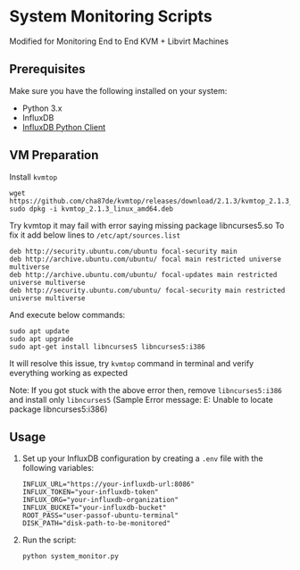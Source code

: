 # System Monitoring Scripts

Modified for Monitoring End to End KVM + Libvirt Machines

## Prerequisites

Make sure you have the following installed on your system:

- Python 3.x
- InfluxDB
- [InfluxDB Python Client](https://github.com/influxdata/influxdb-client-python)

## VM Preparation

Install `kvmtop`
```commandline
wget https://github.com/cha87de/kvmtop/releases/download/2.1.3/kvmtop_2.1.3_linux_amd64.deb
sudo dpkg -i kvmtop_2.1.3_linux_amd64.deb
```
Try kvmtop it may fail with error saying missing package libncurses5.so
To fix it add below lines to `/etc/apt/sources.list` 
```commandline
deb http://security.ubuntu.com/ubuntu focal-security main
deb http://archive.ubuntu.com/ubuntu/ focal main restricted universe multiverse
deb http://archive.ubuntu.com/ubuntu/ focal-updates main restricted universe multiverse
deb http://security.ubuntu.com/ubuntu/ focal-security main restricted universe multiverse
```
And execute below commands:
```commandline
sudo apt update
sudo apt upgrade
sudo apt-get install libncurses5 libncurses5:i386
```
It will resolve this issue, try `kvmtop` command in terminal and verify everything working as expected

Note: If you got stuck with the above error then, remove `libncurses5:i386` and install only `libncurses5` (Sample Error message: E: Unable to locate package libncurses5:i386)


## Usage

1. Set up your InfluxDB configuration by creating a `.env` file with the following variables:

    ```env
    INFLUX_URL="https://your-influxdb-url:8086"
    INFLUX_TOKEN="your-influxdb-token"
    INFLUX_ORG="your-influxdb-organization"
    INFLUX_BUCKET="your-influxdb-bucket"
    ROOT_PASS="user-passof-ubuntu-terminal"
    DISK_PATH="disk-path-to-be-monitored"
    ```
2. Run the script:

    ```bash
    python system_monitor.py
    ```


